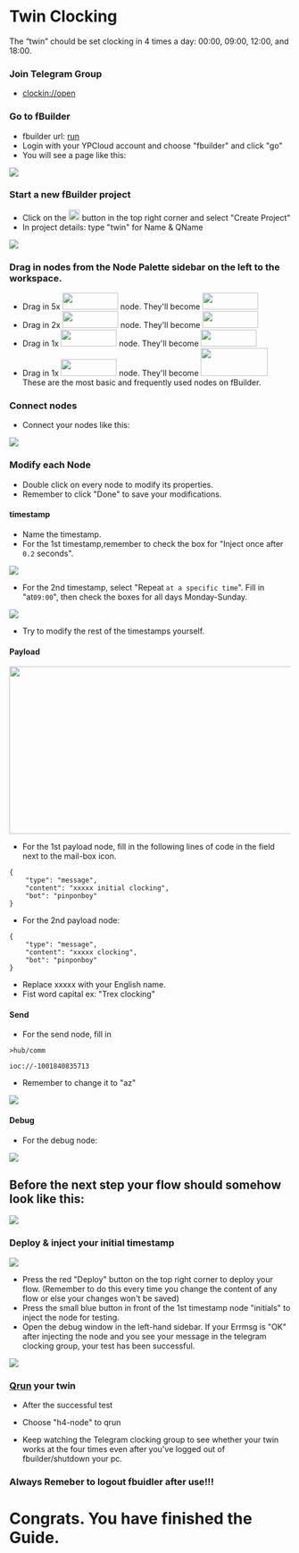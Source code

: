 # Twin Clocking
The “twin” chould be set clocking in 4 times a day: 00:00, 09:00, 12:00, and 18:00. 

### Join Telegram Group
* [clockin://open](https://t.me/clockin_open)

### Go to fBuilder
* fbuilder url: [run](https://run.ypcloud.com)
* Login with your YPCloud account and choose "fbuilder" and click "go"
* You will see a page like this: 
<img src="https://i.imgur.com/i8YrWeI.jpg">

### Start a new fBuilder project 
* Click on the <img src="https://i.imgur.com/66dK5wO.png" width=20 height=20> button in the top right corner and select "Create Project" 
* In project details: type "twin" for Name & QName
<img src="https://i.imgur.com/jspv6Fy.png">

### Drag in nodes from the Node Palette sidebar on the left to the workspace. 
* Drag in 5x <img src="https://i.imgur.com/dcq5SnC.png" width=100 height=30> node. They'll become <img src="https://i.imgur.com/UOdTwVI.png" width=100 height=30>
* Drag in 2x <img src="https://i.imgur.com/Qzisc1K.png" width=100 height=30> node. They'll become <img src="https://i.imgur.com/hpUnuGs.png" width=100 height=30>
* Drag in 1x <img src="https://i.imgur.com/1664YQI.png" width=100 height=30> node. They'll become <img src="https://i.imgur.com/BUNoE2p.png" width=100 height=30>
* Drag in 1x <img src="https://i.imgur.com/6vCZIev.png" width=100 height=30> node. They'll become <img src="https://i.imgur.com/ocPKneJ.png" width=120 height=50>
These are the most basic and frequently used nodes on fBuilder.

### Connect nodes
* Connect your nodes like this:
<img src="https://i.imgur.com/uDfxHLv.png">
 
### Modify each Node

* Double click on every node to modify its properties.
* Remember to click "Done" to save your modifications. 

#### timestamp

* Name the timestamp.
* For the 1st timestamp,remember to check the box for "Inject once after `0.2` seconds".
<img src="https://i.imgur.com/XSxu5vX.png">


* For the 2nd timestamp, select "Repeat `at a specific time`". Fill in "at`09:00`", then check the boxes for all days Monday-Sunday.
<img src="https://i.imgur.com/kAmxGdU.png">

* Try to modify the rest of the timestamps yourself.

#### Payload

<img src="https://i.imgur.com/1M8lEsY.png" width=700 height=300> 

* For the 1st payload node, fill in the following lines of code in the field next to the mail-box icon.

```
{
    "type": "message", 
    "content": "xxxxx initial clocking", 
    "bot": "pinponboy"
}
```

* For the 2nd payload node:

```
{
    "type": "message", 
    "content": "xxxxx clocking", 
    "bot": "pinponboy"
}
```

* Replace xxxxx with your English name.
* Fist word capital ex: "Trex clocking"

#### Send

* For the send node, fill in

```
>hub/comm
```
```
ioc://-1001840835713
```

* Remember to change it to "az"

<img src="https://i.imgur.com/MwtSk1g.jpg"> 

#### Debug

* For the debug node:

<img src="https://i.imgur.com/4EayyVC.png"> 

## Before the next step your flow should somehow look like this:

<img src="https://i.imgur.com/DS4ZGwy.png"> 


### Deploy & inject your initial timestamp 

<img src="https://i.imgur.com/Q6b3Ljd.png"> 

* Press the red "Deploy" button on the top right corner to deploy your flow. 
(Remember to do this every time you change the content of any flow or else your changes won't be saved)
* Press the small blue button in front of the 1st timestamp node "initials" to inject the node for testing.
* Open the debug window in the left-hand sidebar. If your Errmsg is "OK" after injecting the node and you see your message in the telegram clocking group, your test has been successful.

<img src="https://i.imgur.com/TBBg4ZD.png">

### [Qrun](https://github.com/motebus/ultrabook/blob/main/Ultranet%20Apps/fBuilder/qrun.md) your twin
* After the successful test
* Choose "h4-node" to qrun

* Keep watching the Telegram clocking group to see whether your twin works at the four times even after you've logged out of fbuilder/shutdown your pc. 

### Always Remeber to logout fbuidler after use!!!

# Congrats. You have finished the Guide.
